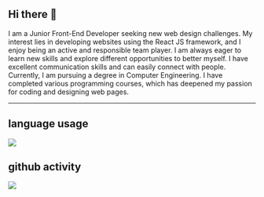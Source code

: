 ## Hi there 👋
<p>I am a Junior Front-End Developer seeking new web design challenges. My interest lies in developing
websites using the React JS framework, and I enjoy being an active and responsible team player. I am
always eager to learn new skills and explore different opportunities to better myself. I have excellent
communication skills and can easily connect with people. Currently, I am pursuing a degree in Computer
Engineering. I have completed various programming courses, which has deepened my passion for coding
and designing web pages. </p>

 ---
 ## language usage
 <img src='https://github-readme-stats.vercel.app/api/top-langs/?username=Mommad-usfee&hide_progress=true' />
 
 ## github activity
 <img src='https://github-readme-stats.vercel.app/api?username=Mommad-usfee&show_icons=true&theme=dark' />






